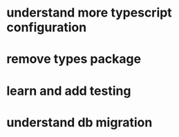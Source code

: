# understand more typescript configuration

# remove types package

# learn and add testing

# understand db migration
